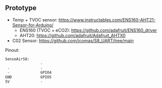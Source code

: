 ## Prototype

- Temp + TVOC sensor: <https://www.instructables.com/ENS160-AHT21-Sensor-for-Arduino/>
  - ENS160 (TVOC + eCO2): <https://github.com/adafruit/ENS160_driver>
  - AHT20: <https://github.com/adafruit/Adafruit_AHTX0>
- C02 Sensor: <https://github.com/jcomas/S8_UART/tree/main>

Pinout:

```txt
SenseAirS8:
                -
 -              -
 -              GPIO4
GND             GPIO5
5V              -
```
